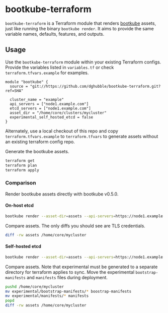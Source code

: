 # bootkube-terraform

`bootkube-terraform` is a Terraform module that renders [bootkube](https://github.com/kubernetes-incubator/bootkube) assets, just like running the binary `bootkube render`. It aims to provide the same variable names, defaults, features, and outputs.

## Usage

Use the `bootkube-terraform` module within your existing Terraform configs. Provide the variables listed in `variables.tf` or check `terraform.tfvars.example` for examples.

```hcl
module "bootkube" {
  source = "git://https://github.com/dghubble/bootkube-terraform.git?ref=SHA"

  cluster_name = "example"
  api_servers = ["node1.example.com"]
  etcd_servers = ["node1.example.com"]
  asset_dir = "/home/core/clusters/mycluster"
  experimental_self_hosted_etcd = false
}
```

Alternately, use a local checkout of this repo and copy `terraform.tfvars.example` to `terraform.tfvars` to generate assets without an existing terraform config repo.

Generate the bootkube assets.

```sh
terraform get
terraform plan
terraform apply
```

### Comparison

Render bootkube assets directly with bootkube v0.5.0.

#### On-host etcd

```sh
bootkube render --asset-dir=assets --api-servers=https://node1.example.com:443 --api-server-alt-names=DNS=node1.example.com --etcd-servers=https://node1.example.com:2379
```

Compare assets. The only diffs you should see are TLS credentials.

```sh
diff -rw assets /home/core/mycluster
```

#### Self-hosted etcd

```sh
bootkube render --asset-dir=assets --api-servers=https://node1.example.com:443 --api-server-alt-names=DNS=node1.example.com --experimental-self-hosted-etcd
```

Compare assets. Note that experimental must be generated to a separate directory for terraform applies to sync. Move the experimental `bootstrap-manifests` and `manifests` files during deployment.

```sh
pushd /home/core/mycluster
mv experimental/bootstrap-manifests/* boostrap-manifests
mv experimental/manifests/* manifests
popd
diff -rw assets /home/core/mycluster
```

